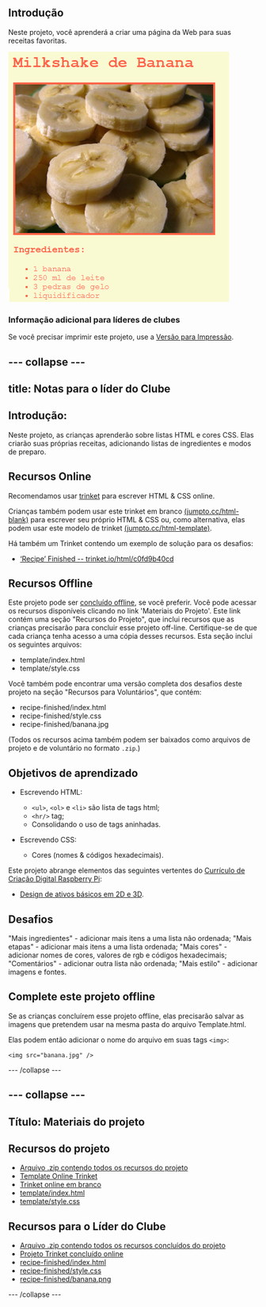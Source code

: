 ## Introdução

Neste projeto, você aprenderá a criar uma página da Web para suas receitas favoritas.

![screenshot](images/recipe-final.png)

### Informação adicional para líderes de clubes

Se você precisar imprimir este projeto, use a [Versão para Impressão](https://projects.raspberrypi.org/en/projects/recipe/print).

## \--- collapse \---

## title: Notas para o líder do Clube

## Introdução:

Neste projeto, as crianças aprenderão sobre listas HTML e cores CSS. Elas criarão suas próprias receitas, adicionando listas de ingredientes e modos de preparo.

## Recursos Online

Recomendamos usar [trinket](https://trinket.io/) para escrever HTML & CSS online.

Crianças também podem usar este trinket em branco [(jumpto.cc/html-blank)](http://jumpto.cc/html-blank) para escrever seu próprio HTML & CSS ou, como alternativa, elas podem usar este modelo de trinket [(jumpto.cc/html-template)](http://jumpto.cc/html-template).

Há também um Trinket contendo um exemplo de solução para os desafios:

+ [‘Recipe’ Finished -- trinket.io/html/c0fd9b40cd](https://trinket.io/html/c0fd9b40cd)

## Recursos Offline

Este projeto pode ser [concluído offline](https://www.codeclubprojects.org/en-GB/resources/webdev-working-offline/), se você preferir. Você pode acessar os recursos disponíveis clicando no link 'Materiais do Projeto'. Este link contém uma seção "Recursos do Projeto", que inclui recursos que as crianças precisarão para concluir esse projeto off-line. Certifique-se de que cada criança tenha acesso a uma cópia desses recursos. Esta seção inclui os seguintes arquivos:

+ template/index.html
+ template/style.css

Você também pode encontrar uma versão completa dos desafios deste projeto na seção "Recursos para Voluntários", que contém:

+ recipe-finished/index.html
+ recipe-finished/style.css
+ recipe-finished/banana.jpg

(Todos os recursos acima também podem ser baixados como arquivos de projeto e de voluntário no formato `.zip`.)

## Objetivos de aprendizado

+ Escrevendo HTML:
    
    + `<ul>`, `<ol>` e `<li>` são lista de tags html;
    + `<hr/>` tag;
    + Consolidando o uso de tags aninhadas.

+ Escrevendo CSS:
    
    + Cores (nomes & códigos hexadecimais).

Este projeto abrange elementos das seguintes vertentes do [Currículo de Criação Digital Raspberry Pi](http://rpf.io/curriculum):

+ [Design de ativos básicos em 2D e 3D](https://www.raspberrypi.org/curriculum/design/creator).

## Desafios

"Mais ingredientes" - adicionar mais itens a uma lista não ordenada; "Mais etapas" - adicionar mais itens a uma lista ordenada; "Mais cores" - adicionar nomes de cores, valores de rgb e códigos hexadecimais; "Comentários" - adicionar outra lista não ordenada; "Mais estilo" - adicionar imagens e fontes.

## Complete este projeto offline

Se as crianças concluírem esse projeto offline, elas precisarão salvar as imagens que pretendem usar na mesma pasta do arquivo Template.html.

Elas podem então adicionar o nome do arquivo em suas tags `<img>`:

    <img src="banana.jpg" />
    

\--- /collapse \---

## \--- collapse \---

## Título: Materiais do projeto

## Recursos do projeto

+ [Arquivo .zip contendo todos os recursos do projeto](resources/recipe-project-resources.zip)
+ [Template Online Trinket](http://jumpto.cc/trinket-template)
+ [Trinket online em branco](http://jumpto.cc/trinket-blank)
+ [template/index.html](resources/template-index.html)
+ [template/style.css](resources/template-style.css)

## Recursos para o Líder do Clube

+ [Arquivo .zip contendo todos os recursos concluídos do projeto](resources/recipe-volunteer-resources.zip)
+ [Projeto Trinket concluído online](https://trinket.io/html/c0fd9b40cd)
+ [recipe-finished/index.html](resources/recipe-finished-index.html)
+ [recipe-finished/style.css](resources/recipe-finished-style.css)
+ [recipe-finished/banana.png](resources/recipe-finished-banana.png)

\--- /collapse \---